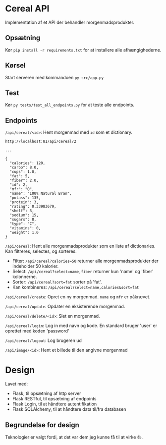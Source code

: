 ﻿# Cereal API
Implementation af et API der behandler morgenmadsprodukter.

## Opsætning
Kør `pip install -r requirements.txt` for at installere alle afhængighederne.

## Kørsel
Start serveren med kommandoen `py src/app.py`

## Test
Kør `py tests/test_all_endpoints.py` for at teste alle endpoints.

## Endpoints
`/api/cereal/<id>`: Hent morgenmad med `id` som et dictionary.
```
http://localhost:81/api/cereal/2

...

{
  "calories": 120,
  "carbo": 8.0,
  "cups": 1.0,
  "fat": 5,
  "fiber": 2.0,
  "id": 2,
  "mfr": "Q",
  "name": "100% Natural Bran",
  "potass": 135,
  "protein": 3,
  "rating": 0.33983679,
  "shelf": 3,
  "sodium": 15,
  "sugars": 8,
  "type": "C",
  "vitamins": 0,
  "weight": 1.0
}
```

`/api/cereal`: Hent alle morgenmadsprodukter som en liste af dictionaries. Kan filtreres, selectes, og sorteres.

* Filter: `/api/cereal?calories=50` returner alle morgenmadsprodukter der indeholder 50 kalorier.
* Select: `/api/cereal?select=name,fiber` returner kun 'name' og 'fiber' kolonnerne.
* Sorter: `/api/cereal?sort=fat` sorter på 'fat'.
* Kan kombineres: `/api/cereal?select=name,calories&sort=fat`

`/api/cereal/create`: Opret en ny morgenmad. `name` og `mfr` er påkrævet.

`/api/cereal/update`: Opdater en eksisterende morgenmad.

`/api/cereal/delete/<id>`: Slet en morgenmad.

`/api/cereal/login`: Log in med navn og kode. En standard bruger 'user' er oprettet med koden 'password'

`/api/cereal/logout`: Log brugeren ud

`/api/image/<id>`: Hent et billede til den angivne morgenmad


# Design
Lavet med:
* Flask, til opsætning af http server
* Flask RESTful, til opsætning af endpoints
* Flask Login, til at håndtere autentifikation
* Flask SQLAlchemy, til at håndtere data til/fra databasen

## Begrundelse for design
Teknologier er valgt fordi, at det var dem jeg kunne få til at virke 👍.